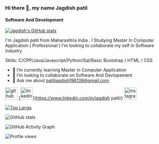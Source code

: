 



### Hi there 👋, my name Jagdish patil
#### Software And Development



[![Jagdish's GitHub stats](https://github-readme-stats.vercel.app/api?username=jagdishpatil07)](https://github.com/jagdishpatil07[/github-readme-stats)


I'm Jagdish patil from Maharashtra India , I Studying Master In Computer Application ( Professional ) I'm looking to collaborate my self in Software industry

Skills: C/CPP/Java/Javascript/Python/Sql/Basic Bootstrap / HTML / CSS

- 🌱 I’m currently learning Master in Computer Application 
- 👯 I’m looking to collaborate on Software And Devlopement 
- 💬 Ask me about patiljagdish196139@gmail.com 


[<img src='https://cdn.jsdelivr.net/npm/simple-icons@3.0.1/icons/github.svg' alt='github' height='40'>](https://github.com/jagdishpatil07)  [<img src='https://cdn.jsdelivr.net/npm/simple-icons@3.0.1/icons/linkedin.svg' alt='linkedin' height='40'>](https://www.linkedin.com/in/jagdish patil/)  [<img src='https://cdn.jsdelivr.net/npm/simple-icons@3.0.1/icons/instagram.svg' alt='instagram' height='40'>](https://www.instagram.com/oits___jagdish/)  

[![Top Langs](https://github-readme-stats.vercel.app/api/top-langs/?username=jagdishpatil07)](https://github.com/anuraghazra/github-readme-stats)

![GitHub stats](https://github-readme-stats.vercel.app/api?username=jagdishpatil07&show_icons=true&count_private=true)  

![GitHub Activity Graph](https://activity-graph.herokuapp.com/graph?username=jagdishpatil07)  

![Profile views](https://gpvc.arturio.dev/jagdishpatil07)  



